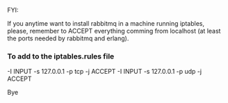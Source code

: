 <!---
$"metadata"$
{"md": true, "upload_date": "2009-11-27 14:13:54", "title": "Rabbitmq and iptables", "draft": false, "slug": "rabbitmq-and-iptables", "tags": ["rabbitmq", "iptables"]}
$"metadata"$
-->
FYI:

If you anytime want to install rabbitmq in a machine running iptables, please, remember to ACCEPT everything comming from localhost (at least the ports needed by rabbitmq and erlang).

### To add to the iptables.rules file

-I INPUT -s 127.0.0.1 -p tcp -j ACCEPT
-I INPUT -s 127.0.0.1 -p udp -j ACCEPT

Bye